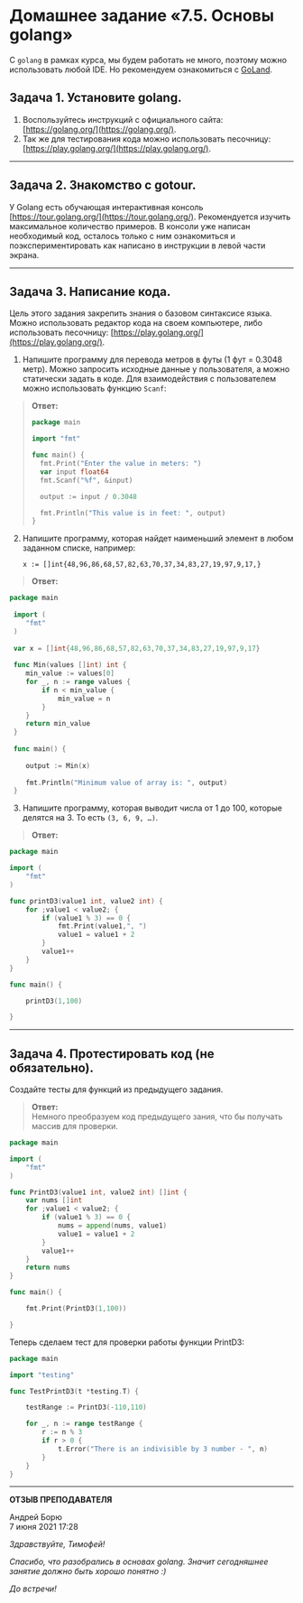 # Домашнее задание «7.5. Основы golang»

С `golang` в рамках курса, мы будем работать не много, поэтому можно использовать любой IDE. 
Но рекомендуем ознакомиться с [GoLand](https://www.jetbrains.com/ru-ru/go/).  

## Задача 1. Установите golang.
1. Воспользуйтесь инструкций с официального сайта: [https://golang.org/](https://golang.org/).
2. Так же для тестирования кода можно использовать песочницу: [https://play.golang.org/](https://play.golang.org/).

---

## Задача 2. Знакомство с gotour.
У Golang есть обучающая интерактивная консоль [https://tour.golang.org/](https://tour.golang.org/). 
Рекомендуется изучить максимальное количество примеров. В консоли уже написан необходимый код, 
осталось только с ним ознакомиться и поэкспериментировать как написано в инструкции в левой части экрана.  

---

## Задача 3. Написание кода. 
Цель этого задания закрепить знания о базовом синтаксисе языка. Можно использовать редактор кода 
на своем компьютере, либо использовать песочницу: [https://play.golang.org/](https://play.golang.org/).

1. Напишите программу для перевода метров в футы (1 фут = 0.3048 метр). Можно запросить исходные данные 
у пользователя, а можно статически задать в коде.
    Для взаимодействия с пользователем можно использовать функцию `Scanf`:

>**Ответ:**    
>```go
>package main
>
>import "fmt"
>
>func main() {
>	fmt.Print("Enter the value in meters: ")
>	var input float64
>	fmt.Scanf("%f", &input)
>
>	output := input / 0.3048
>
>	fmt.Println("This value is in feet: ", output)
>}
>```

2. Напишите программу, которая найдет наименьший элемент в любом заданном списке, например:
    ```
    x := []int{48,96,86,68,57,82,63,70,37,34,83,27,19,97,9,17,}
    ```
>**Ответ:**    
```go
package main
 
 import (
 	"fmt"
 )
 
 var x = []int{48,96,86,68,57,82,63,70,37,34,83,27,19,97,9,17}
 
 func Min(values []int) int {
 	min_value := values[0]
 	for _, n := range values {
 		if n < min_value {
 			min_value = n
 		}
 	}
 	return min_value
 }
 
 func main() {
 
 	output := Min(x)
 
 	fmt.Println("Minimum value of array is: ", output)
 }
```
   
3. Напишите программу, которая выводит числа от 1 до 100, которые делятся на 3. То есть `(3, 6, 9, …)`.

>**Ответ:**    
```go
package main

import (
	"fmt"
)

func printD3(value1 int, value2 int) {
	for ;value1 < value2; {
		if (value1 % 3) == 0 {
			fmt.Print(value1,", ")
			value1 = value1 + 2
		}
		value1++
	}
}

func main() {

	printD3(1,100)

}
```
---

## Задача 4. Протестировать код (не обязательно).

Создайте тесты для функций из предыдущего задания. 

>**Ответ:**   
>Немного преобразуем код предыдущего зания, что бы получать массив для проверки. 
```go
package main

import (
	"fmt"
)

func PrintD3(value1 int, value2 int) []int {
	var nums []int
	for ;value1 < value2; {
		if (value1 % 3) == 0 {
			nums = append(nums, value1)
			value1 = value1 + 2
		}
		value1++
	}
	return nums
}

func main() {

	fmt.Print(PrintD3(1,100))

}
```

Теперь сделаем тест для проверки работы функции PrintD3:
```go
package main

import "testing"

func TestPrintD3(t *testing.T) {

	testRange := PrintD3(-110,110)

	for _, n := range testRange {
		r := n % 3
		if r > 0 {
			t.Error("There is an indivisible by 3 number - ", n)
		}
	}
}
```

---

**ОТЗЫВ ПРЕПОДАВАТЕЛЯ**

Андрей Борю    
7 июня 2021 17:28

*Здравствуйте, Тимофей!*
 
 *Спасибо, что разобрались в основах golang. Значит сегодняшнее занятие должно быть хорошо понятно :)*
 
 *До встречи!*